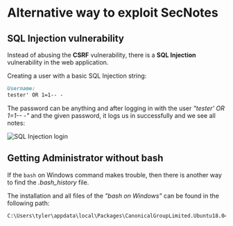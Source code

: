 # Alternative way to exploit SecNotes

## SQL Injection vulnerability

Instead of abusing the **CSRF** vulnerability, there is a **SQL Injection** vulnerability in the web application.

Creating a user with a basic SQL Injection string:
```markdown
Username:
tester' OR 1=1-- -
```

The password can be anything and after logging in with the user _"tester' OR 1=1-- -"_ and the given password, it logs us in successfully and we see all notes:

![SQL Injection login](https://kyuu-ji.github.io/htb-write-up/secnotes/secnotes_sqli-1.png)

## Getting Administrator without bash

If the `bash` on Windows command makes trouble, then there is another way to find the _.bash_history_ file.

The installation and all files of the _"bash on Windows"_ can be found in the following path:
```markdown
C:\Users\tyler\appdata\local\Packages\CanonicalGroupLimited.Ubuntu18.04onWindows_79rhkp1fndgsc\LocalState\rootfs\root
```
